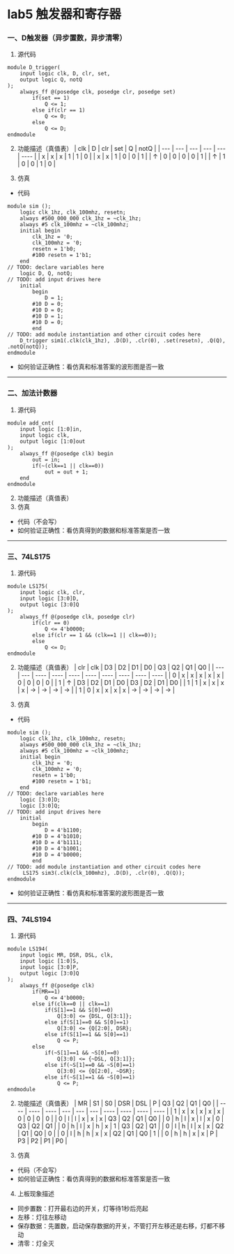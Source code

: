 # lab5 触发器和寄存器
### 一、D触发器（异步置数，异步清零）
1. 源代码
```
module D_trigger(
    input logic clk, D, clr, set,
    output logic Q, notQ
);
    always_ff @(posedge clk, posedge clr, posedge set)
        if(set == 1)
            Q <= 1;
        else if(clr == 1)
            Q <= 0;
        else
            Q <= D;
endmodule
```
2. 功能描述（真值表）
|  clk  |  D  |  clr  |  set  |  Q  |  notQ  |
|  ---  | --- |  ---  |  ---  | --- |  ----  |
|   x   |  x  |   x   |   1   |  1  |   0    |
|   x   |  x  |   1   |   0   |  0  |   1    |
|   ↑   |  0  |   0   |   0   |  0  |   1    |
|   ↑   |  1  |   0   |   0   |  1  |   0    |

3. 仿真
- 代码
```
module sim ();
    logic clk_1hz, clk_100mhz, resetn;
    always #500_000_000 clk_1hz = ~clk_1hz;
    always #5 clk_100mhz = ~clk_100mhz;
    initial begin
        clk_1hz = '0;
        clk_100mhz = '0;
        resetn = 1'b0;
        #100 resetn = 1'b1;
    end
// TODO: declare variables here
    logic D, Q, notQ;
// TODO: add input drives here
    initial
        begin
            D = 1;
        #10 D = 0;
        #10 D = 0;
        #10 D = 1;
        #10 D = 0;
        end
// TODO: add module instantiation and other circuit codes here
    D_trigger sim1(.clk(clk_1hz), .D(D), .clr(0), .set(resetn), .Q(Q), .notQ(notQ));
endmodule
```
- 如何验证正确性：看仿真和标准答案的波形图是否一致
***
### 二、加法计数器
1. 源代码
```
module add_cnt(
    input logic [1:0]in,
    input logic clk,
    output logic [1:0]out
);
    always_ff @(posedge clk) begin
        out = in;
        if(~(clk==1 || clk==0))
            out = out + 1;
    end
endmodule
```
2. 功能描述（真值表）
3. 仿真
- 代码（不会写）
- 如何验证正确性：看仿真得到的数据和标准答案是否一致
***
### 三、74LS175
1. 源代码
```
module LS175(
    input logic clk, clr,
    input logic [3:0]D,
    output logic [3:0]Q
);
    always_ff @(posedge clk, posedge clr)
        if(clr == 0)
            Q <= 4'b0000;
        else if(clr == 1 && (clk==1 || clk==0));
        else
            Q <= D;
endmodule
```
2. 功能描述（真值表）
|  clr  |  clk  |  D3  |  D2  |  D1  |  D0  |  Q3  |  Q2  |  Q1  |  Q0  |
|  ---  |  ---  | ---- | ---- | ---- | ---- | ---- | ---- | ---- | ---- |
|   0   |   x   |  x   |  x   |  x   |  x   |  0   |  0   |  0   |  0   |
|   1   |   ↑   |  D3  |  D2  |  D1  |  D0  |  D3  |  D2  |  D1  |  D0  |
|   1   |   1   |  x   |  x   |  x   |  x   |  →   |  →   |  →   |  →   |
|   1   |   0   |  x   |  x   |  x   |  x   |  →   |  →   |  →   |  →   |

3. 仿真
- 代码
```
module sim ();
    logic clk_1hz, clk_100mhz, resetn;
    always #500_000_000 clk_1hz = ~clk_1hz;
    always #5 clk_100mhz = ~clk_100mhz;
    initial begin
        clk_1hz = '0;
        clk_100mhz = '0;
        resetn = 1'b0;
        #100 resetn = 1'b1;
    end
// TODO: declare variables here
    logic [3:0]D;
    logic [3:0]Q;
// TODO: add input drives here
    initial
        begin
            D = 4'b1100;
        #10 D = 4'b1010;
        #10 D = 4'b1111;
        #10 D = 4'b1001;
        #10 D = 4'b0000;
        end
// TODO: add module instantiation and other circuit codes here
     LS175 sim3(.clk(clk_100mhz), .D(D), .clr(0), .Q(Q));
endmodule
```
- 如何验证正确性：看仿真和标准答案的波形图是否一致
****
### 四、74LS194
1. 源代码
```
module LS194(
    input logic MR, DSR, DSL, clk,
    input logic [1:0]S,
    input logic [3:0]P,
    output logic [3:0]Q
);
    always_ff @(posedge clk)
        if(MR==1)
            Q <= 4'b0000;
        else if(clk==0 || clk==1)
            if(S[1]==1 && S[0]==0)
                Q[3:0] <= {DSL, Q[3:1]};
            else if(S[1]==0 && S[0]==1)
                Q[3:0] <= {Q[2:0], DSR};
            else if(S[1]==1 && S[0]==1)
                Q <= P;
        else
            if(~S[1]==1 && ~S[0]==0)
                Q[3:0] <= {~DSL, Q[3:1]};
            else if(~S[1]==0 && ~S[0]==1)
                Q[3:0] <= {Q[2:0], ~DSR};
            else if(~S[1]==1 && ~S[0]==1)
                Q <= P;
endmodule
```
2. 功能描述（真值表）
|  MR  |  S1  |  S0  |  DSR  |  DSL  |  P  |  Q3  |  Q2  |  Q1  |  Q0  |
| ---- | ---- | ---- |  ---  |  ---  | --- | ---- | ---- | ---- | ---- |
|  1   |  x   |  x   |   x   |   x   |  x  |  0   |  0   |  0   |  0   |
|  0   |  l   |  l   |   x   |   x   |  x  |  Q3  |  Q2  |  Q1  |  Q0  |
|  0   |  h   |  l   |   x   |   l   |  x  |  0   |  Q3  |  Q2  |  Q1  |
|  0   |  h   |  l   |   x   |   h   |  x  |  1   |  Q3  |  Q2  |  Q1  |
|  0   |  l   |  h   |   l   |   x   |  x  |  Q2  |  Q1  |  Q0  |  0   |
|  0   |  l   |  h   |   h   |   x   |  x  |  Q2  |  Q1  |  Q0  |  1   |
|  0   |  h   |  h   |   x   |   x   |  P  |  P3  |  P2  |  P1  |  P0  |

3. 仿真
- 代码（不会写）
- 如何验证正确性：看仿真得到的数据和标准答案是否一致
4. 上板现象描述
- 同步置数：打开最右边的开关，灯等待1秒后亮起
- 左移：灯往左移动
- 保存数据：先置数，启动保存数据的开关，不管打开左移还是右移，灯都不移动
- 清零：灯全灭
